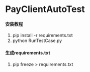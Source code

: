 # PayClientAutoTest


#### 安装教程

1.  pip install -r requirements.txt
2.  python RunTestCase.py

#### 生成requirements.txt

1.  pip freeze > requirements.txt